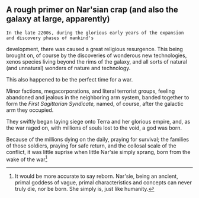 ## A rough primer on Nar'sian crap (and also the galaxy at large, apparently)

    In the late 2200s, during the glorious early years of the expansion and discovery phases of mankind's 
development, there was caused a great religious resurgence. This being brought on, of course by the discoveries of wonderous new technologies, xenos species living beyond the rims of the galaxy, and all sorts of natural (and unnatural) wonders of nature and technology.

This also happened to be the perfect time for a war.

Minor factions, megacorporations, and literal terrorist groups, feeling abandoned and jealous in the neighboring arm system, banded together to form the *First Sagittarian Syndicate,* named, of course, after the galactic arm they occupied.

They swiftly began laying siege onto Terra and her glorious empire, and, as the war raged on, with millions of souls lost to the void, a god was born.

Because of the millions dying on the daily, praying for survival; the families of those soldiers, praying for safe return, and the collosal scale of the conflict, it was little suprise when little Nar'sie simply sprang, born from the wake of the war[^1]

[^1]: It would be more accurate to say reborn. Nar'sie, being an ancient, primal goddess of vague, primal characteristics and concepts can never truly die, nor be born. She simply is, just like humanity.
